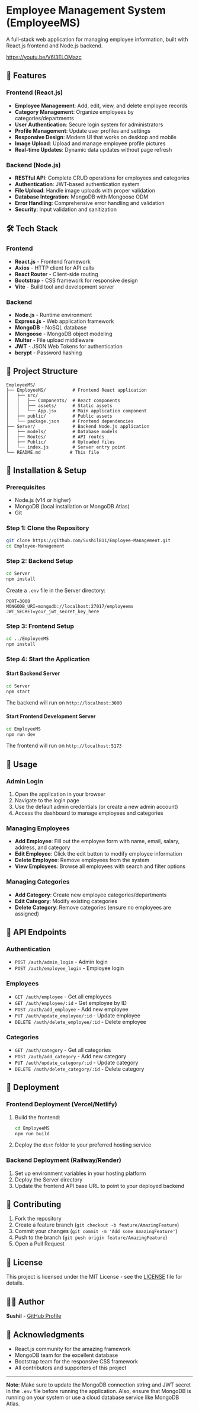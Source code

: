 # Employee Management System (EmployeeMS)

A full-stack web application for managing employee information, built with React.js frontend and Node.js backend.

https://youtu.be/V6l3ELOMazc


## 🚀 Features

### Frontend (React.js)
- **Employee Management**: Add, edit, view, and delete employee records
- **Category Management**: Organize employees by categories/departments
- **User Authentication**: Secure login system for administrators
- **Profile Management**: Update user profiles and settings
- **Responsive Design**: Modern UI that works on desktop and mobile
- **Image Upload**: Upload and manage employee profile pictures
- **Real-time Updates**: Dynamic data updates without page refresh

### Backend (Node.js)
- **RESTful API**: Complete CRUD operations for employees and categories
- **Authentication**: JWT-based authentication system
- **File Upload**: Handle image uploads with proper validation
- **Database Integration**: MongoDB with Mongoose ODM
- **Error Handling**: Comprehensive error handling and validation
- **Security**: Input validation and sanitization

## 🛠️ Tech Stack

### Frontend
- **React.js** - Frontend framework
- **Axios** - HTTP client for API calls
- **React Router** - Client-side routing
- **Bootstrap** - CSS framework for responsive design
- **Vite** - Build tool and development server

### Backend
- **Node.js** - Runtime environment
- **Express.js** - Web application framework
- **MongoDB** - NoSQL database
- **Mongoose** - MongoDB object modeling
- **Multer** - File upload middleware
- **JWT** - JSON Web Tokens for authentication
- **bcrypt** - Password hashing

## 📁 Project Structure

```
EmployeeMS/
├── EmployeeMS/          # Frontend React application
│   ├── src/
│   │   ├── Components/  # React components
│   │   ├── assets/      # Static assets
│   │   └── App.jsx      # Main application component
│   ├── public/          # Public assets
│   └── package.json     # Frontend dependencies
├── Server/              # Backend Node.js application
│   ├── models/          # Database models
│   ├── Routes/          # API routes
│   ├── Public/          # Uploaded files
│   └── index.js         # Server entry point
└── README.md           # This file
```

## 🚀 Installation & Setup

### Prerequisites
- Node.js (v14 or higher)
- MongoDB (local installation or MongoDB Atlas)
- Git

### Step 1: Clone the Repository
```bash
git clone https://github.com/Sushil811/Employee-Management.git
cd Employee-Management
```

### Step 2: Backend Setup
```bash
cd Server
npm install
```

Create a `.env` file in the Server directory:
```env
PORT=3000
MONGODB_URI=mongodb://localhost:27017/employeems
JWT_SECRET=your_jwt_secret_key_here
```

### Step 3: Frontend Setup
```bash
cd ../EmployeeMS
npm install
```

### Step 4: Start the Application

#### Start Backend Server
```bash
cd Server
npm start
```
The backend will run on `http://localhost:3000`

#### Start Frontend Development Server
```bash
cd EmployeeMS
npm run dev
```
The frontend will run on `http://localhost:5173`

## 📖 Usage

### Admin Login
1. Open the application in your browser
2. Navigate to the login page
3. Use the default admin credentials (or create a new admin account)
4. Access the dashboard to manage employees and categories

### Managing Employees
- **Add Employee**: Fill out the employee form with name, email, salary, address, and category
- **Edit Employee**: Click the edit button to modify employee information
- **Delete Employee**: Remove employees from the system
- **View Employees**: Browse all employees with search and filter options

### Managing Categories
- **Add Category**: Create new employee categories/departments
- **Edit Category**: Modify existing categories
- **Delete Category**: Remove categories (ensure no employees are assigned)

## 🔧 API Endpoints

### Authentication
- `POST /auth/admin_login` - Admin login
- `POST /auth/employee_login` - Employee login

### Employees
- `GET /auth/employee` - Get all employees
- `GET /auth/employee/:id` - Get employee by ID
- `POST /auth/add_employee` - Add new employee
- `PUT /auth/update_employee/:id` - Update employee
- `DELETE /auth/delete_employee/:id` - Delete employee

### Categories
- `GET /auth/category` - Get all categories
- `POST /auth/add_category` - Add new category
- `PUT /auth/update_category/:id` - Update category
- `DELETE /auth/delete_category/:id` - Delete category

## 🚀 Deployment

### Frontend Deployment (Vercel/Netlify)
1. Build the frontend:
   ```bash
   cd EmployeeMS
   npm run build
   ```
2. Deploy the `dist` folder to your preferred hosting service

### Backend Deployment (Railway/Render)
1. Set up environment variables in your hosting platform
2. Deploy the Server directory
3. Update the frontend API base URL to point to your deployed backend

## 🤝 Contributing

1. Fork the repository
2. Create a feature branch (`git checkout -b feature/AmazingFeature`)
3. Commit your changes (`git commit -m 'Add some AmazingFeature'`)
4. Push to the branch (`git push origin feature/AmazingFeature`)
5. Open a Pull Request

## 📝 License

This project is licensed under the MIT License - see the [LICENSE](LICENSE) file for details.

## 👨‍💻 Author

**Sushil** - [GitHub Profile](https://github.com/Sushil811)

## 🙏 Acknowledgments

- React.js community for the amazing framework
- MongoDB team for the excellent database
- Bootstrap team for the responsive CSS framework
- All contributors and supporters of this project

---

**Note**: Make sure to update the MongoDB connection string and JWT secret in the `.env` file before running the application. Also, ensure that MongoDB is running on your system or use a cloud database service like MongoDB Atlas. 
